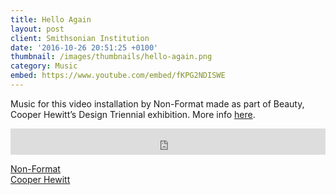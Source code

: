 ```yaml
---
title: Hello Again
layout: post
client: Smithsonian Institution
date: '2016-10-26 20:51:25 +0100'
thumbnail: /images/thumbnails/hello-again.png
category: Music
embed: https://www.youtube.com/embed/fKPG2NDISWE
---
```


Music for this video installation by Non-Format made as part of Beauty, Cooper Hewitt’s Design Triennial exhibition. More info [here](https://collection.cooperhewitt.org/exhibitions/69155413).

<iframe style="border: 0; width: 100%; height: 42px;" src="https://bandcamp.com/EmbeddedPlayer/track=1998811116/size=small/bgcol=ffffff/linkcol=0687f5/artwork=none/transparent=true/" seamless="">[Hello Again OST by Skillbard](http://skillbard.bandcamp.com/track/hello-again-ost)</iframe>

[Non-Format](www.non-format.com)  
[Cooper Hewitt](http://www.cooperhewitt.org/)
